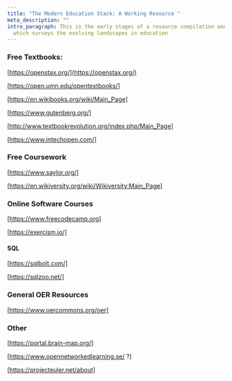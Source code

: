 ```yaml
---
title: "The Modern Education Stack: A Working Resource "
meta_description: ""
intro_paragraph: This is the early stages of a resource compilation and review
  which surveys the evolving landscapes in education
---
```



### Free Textbooks:

[https://openstax.org/](https://openstax.org/)

[https://open.umn.edu/opentextbooks/]

\[https://en.wikibooks.org/wiki/Main_Page]

\[https://www.gutenberg.org/]

\[http://www.textbookrevolution.org/index.php/Main_Page]

\[https://www.intechopen.com/]

### Free Coursework

\[https://www.saylor.org/]

\[https://en.wikiversity.org/wiki/Wikiversity:Main_Page]

### Online Software Courses

\[https://www.freecodecamp.org]

\[https://exercism.io/]

#### SQL

\[https://sqlbolt.com/]

\[https://sqlzoo.net/]

### General OER Resources

\[https://www.oercommons.org/oer]

### Other

\[https://portal.brain-map.org/]

\[https://www.opennetworkedlearning.se/ ?]

\[https://projecteuler.net/about]